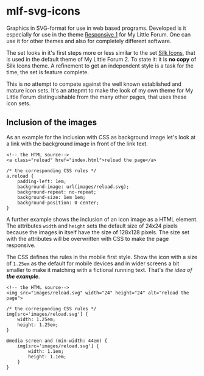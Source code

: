 # mlf-svg-icons
Graphics in SVG-format for use in web based programs. Developed is it especially for use in the theme [Responsive 1](https://github.com/auge8472/mlf2-themes) for My Little Forum. One can use it for other themes and also for completely different software.

The set looks in it's first steps more or less similar to the set [Silk Icons](http://www.famfamfam.com/lab/icons/silk/), that is used in the default theme of My Little Forum 2. To state it: it is **no copy** of Silk Icons theme. A refinement to get an independent style is a task for the time, the set is feature complete.

This is no attempt to compete against the well known established and mature icon sets. It's an attepmt to make the look of my own theme for My Little Forum distinguishable from the many other pages, that uses these icon sets.

## Inclusion of the images

As an example for the inclusion with CSS as background image let's look at a link with the background image in front of the link text.

~~~
<!-- the HTML source-->
<a class="reload" href="index.html">reload the page</a>

/* the corresponding CSS rules */
a.reload {
	padding-left: 1em;
	background-image: url(images/reload.svg);
	background-repeat: no-repeat;
	background-size: 1em 1em;
	background-position: 0 center;
}
~~~

A further example shows the inclusion of an icon image as a HTML element. The attributes `width` and `height` sets the default size of 24x24 pixels because the images in itself have the size of 128x128 pixels. The size set with the attributes will be overwritten with CSS to make the page responsive.

The CSS defines the rules in the mobile first style. Show the icon with a size of `1.25em` as the default for mobile devices and in wider screens a bit smaller to make it matching with a fictional running text. That's _the idea of **the example**_.

~~~
<!-- the HTML source-->
<img src="images/reload.svg" width="24" height="24" alt="reload the page">

/* the corresponding CSS rules */
img[src='images/reload.svg'] {
	width: 1.25em;
	height: 1.25em;
}

@media screen and (min-width: 44em) {
	img[src='images/reload.svg'] {
		width: 1.1em;
		height: 1.1em;
	}
}
~~~

